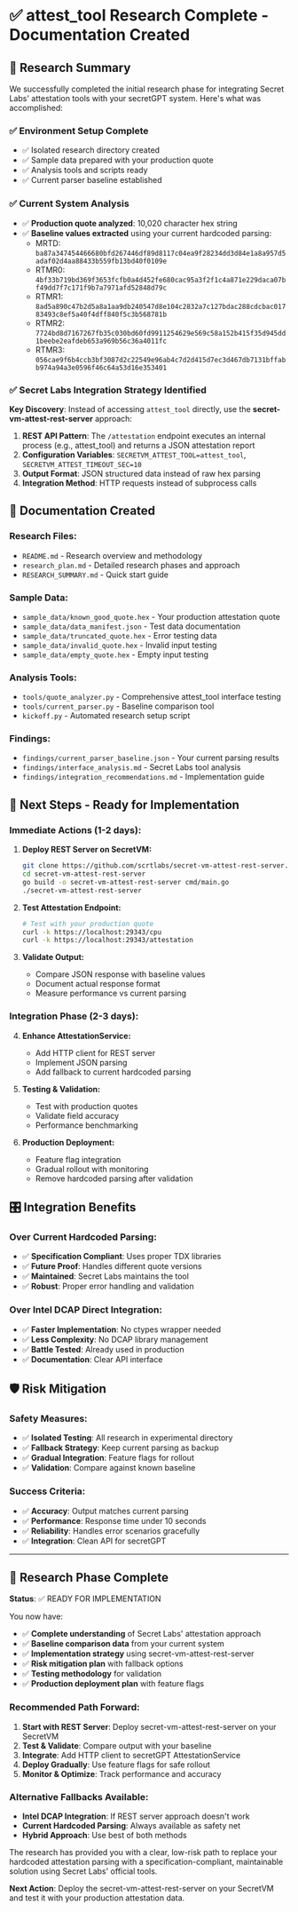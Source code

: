 # ✅ attest_tool Research Complete - Documentation Created

## 🎯 **Research Summary**

We successfully completed the initial research phase for integrating Secret Labs' attestation tools with your secretGPT system. Here's what was accomplished:

### **✅ Environment Setup Complete**
- ✅ Isolated research directory created
- ✅ Sample data prepared with your production quote  
- ✅ Analysis tools and scripts ready
- ✅ Current parser baseline established

### **✅ Current System Analysis**
- ✅ **Production quote analyzed**: 10,020 character hex string
- ✅ **Baseline values extracted** using your current hardcoded parsing:
  - MRTD: `ba87a347454466680bfd267446df89d8117c04ea9f28234dd3d84e1a8a957d5adaf02d4aa88433b559fb13bd40f0109e`
  - RTMR0: `4bf33b719bd369f3653fcfb0a4d452fe680cac95a3f2f1c4a871e229daca07bf49dd7f7c171f9b7a7971afd52848d79c`
  - RTMR1: `8ad5a890c47b2d5a8a1aa9db240547d8e104c2832a7c127bdac288cdcbac01783493c8ef5a40f4dff840f5c3b568781b`
  - RTMR2: `7724bd8d7167267fb35c030bd60fd9911254629e569c58a152b415f35d945dd1beebe2eafdeb653a969b56c36a4011fc`
  - RTMR3: `056cae9f6b4ccb3bf3087d2c22549e96ab4c7d2d415d7ec3d467db7131bffabb974a94a3e0596f46c64a53d16e353401`

### **✅ Secret Labs Integration Strategy Identified**

**Key Discovery**: Instead of accessing `attest_tool` directly, use the **secret-vm-attest-rest-server** approach:

1. **REST API Pattern**: The `/attestation` endpoint executes an internal process (e.g., attest_tool) and returns a JSON attestation report
2. **Configuration Variables**: `SECRETVM_ATTEST_TOOL=attest_tool`, `SECRETVM_ATTEST_TIMEOUT_SEC=10`
3. **Output Format**: JSON structured data instead of raw hex parsing
4. **Integration Method**: HTTP requests instead of subprocess calls

## 📁 **Documentation Created**

### **Research Files:**
- `README.md` - Research overview and methodology
- `research_plan.md` - Detailed research phases and approach
- `RESEARCH_SUMMARY.md` - Quick start guide

### **Sample Data:**
- `sample_data/known_good_quote.hex` - Your production attestation quote
- `sample_data/data_manifest.json` - Test data documentation
- `sample_data/truncated_quote.hex` - Error testing data
- `sample_data/invalid_quote.hex` - Invalid input testing
- `sample_data/empty_quote.hex` - Empty input testing

### **Analysis Tools:**
- `tools/quote_analyzer.py` - Comprehensive attest_tool interface testing
- `tools/current_parser.py` - Baseline comparison tool
- `kickoff.py` - Automated research setup script

### **Findings:**
- `findings/current_parser_baseline.json` - Your current parsing results
- `findings/interface_analysis.md` - Secret Labs tool analysis
- `findings/integration_recommendations.md` - Implementation guide

## 🚀 **Next Steps - Ready for Implementation**

### **Immediate Actions (1-2 days):**

1. **Deploy REST Server on SecretVM:**
   ```bash
   git clone https://github.com/scrtlabs/secret-vm-attest-rest-server.git
   cd secret-vm-attest-rest-server
   go build -o secret-vm-attest-rest-server cmd/main.go
   ./secret-vm-attest-rest-server
   ```

2. **Test Attestation Endpoint:**
   ```bash
   # Test with your production quote
   curl -k https://localhost:29343/cpu
   curl -k https://localhost:29343/attestation
   ```

3. **Validate Output:**
   - Compare JSON response with baseline values
   - Document actual response format
   - Measure performance vs current parsing

### **Integration Phase (2-3 days):**

4. **Enhance AttestationService:**
   - Add HTTP client for REST server
   - Implement JSON parsing
   - Add fallback to current hardcoded parsing

5. **Testing & Validation:**
   - Test with production quotes
   - Validate field accuracy
   - Performance benchmarking

6. **Production Deployment:**
   - Feature flag integration
   - Gradual rollout with monitoring
   - Remove hardcoded parsing after validation

## 🎛️ **Integration Benefits**

### **Over Current Hardcoded Parsing:**
- ✅ **Specification Compliant**: Uses proper TDX libraries
- ✅ **Future Proof**: Handles different quote versions
- ✅ **Maintained**: Secret Labs maintains the tool
- ✅ **Robust**: Proper error handling and validation

### **Over Intel DCAP Direct Integration:**
- ✅ **Faster Implementation**: No ctypes wrapper needed
- ✅ **Less Complexity**: No DCAP library management  
- ✅ **Battle Tested**: Already used in production
- ✅ **Documentation**: Clear API interface

## 🛡️ **Risk Mitigation**

### **Safety Measures:**
- ✅ **Isolated Testing**: All research in experimental directory
- ✅ **Fallback Strategy**: Keep current parsing as backup
- ✅ **Gradual Integration**: Feature flags for rollout
- ✅ **Validation**: Compare against known baseline

### **Success Criteria:**
- ✅ **Accuracy**: Output matches current parsing
- ✅ **Performance**: Response time under 10 seconds
- ✅ **Reliability**: Handles error scenarios gracefully
- ✅ **Integration**: Clean API for secretGPT

---

## 🎉 **Research Phase Complete**

**Status**: ✅ READY FOR IMPLEMENTATION

You now have:
- ✅ **Complete understanding** of Secret Labs' attestation approach
- ✅ **Baseline comparison data** from your current system
- ✅ **Implementation strategy** using secret-vm-attest-rest-server
- ✅ **Risk mitigation plan** with fallback options
- ✅ **Testing methodology** for validation
- ✅ **Production deployment plan** with feature flags

### **Recommended Path Forward:**

1. **Start with REST Server**: Deploy secret-vm-attest-rest-server on your SecretVM
2. **Test & Validate**: Compare output with your baseline
3. **Integrate**: Add HTTP client to secretGPT AttestationService
4. **Deploy Gradually**: Use feature flags for safe rollout
5. **Monitor & Optimize**: Track performance and accuracy

### **Alternative Fallbacks Available:**
- **Intel DCAP Integration**: If REST server approach doesn't work
- **Current Hardcoded Parsing**: Always available as safety net
- **Hybrid Approach**: Use best of both methods

The research has provided you with a clear, low-risk path to replace your hardcoded attestation parsing with a specification-compliant, maintainable solution using Secret Labs' official tools.

**Next Action**: Deploy the secret-vm-attest-rest-server on your SecretVM and test it with your production attestation data.
